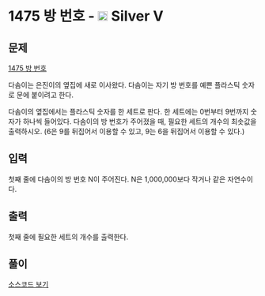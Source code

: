 # 1475 방 번호 - <img src="https://static.solved.ac/tier_small/6.svg" style="height:20px" /> Silver V


## 문제

[1475 방 번호](https://www.acmicpc.net/problem/1475)

다솜이는 은진이의 옆집에 새로 이사왔다. 다솜이는 자기 방 번호를 예쁜 플라스틱 숫자로 문에 붙이려고 한다.

다솜이의 옆집에서는 플라스틱 숫자를 한 세트로 판다. 한 세트에는 0번부터 9번까지 숫자가 하나씩 들어있다. 다솜이의 방 번호가 주어졌을 때, 필요한 세트의 개수의 최솟값을 출력하시오. (6은 9를 뒤집어서 이용할 수 있고, 9는 6을 뒤집어서 이용할 수 있다.)

## 입력

첫째 줄에 다솜이의 방 번호 N이 주어진다. N은 1,000,000보다 작거나 같은 자연수이다.

## 출력

첫째 줄에 필요한 세트의 개수를 출력한다.

## 풀이

[소스코드 보기](1475_sol.py)